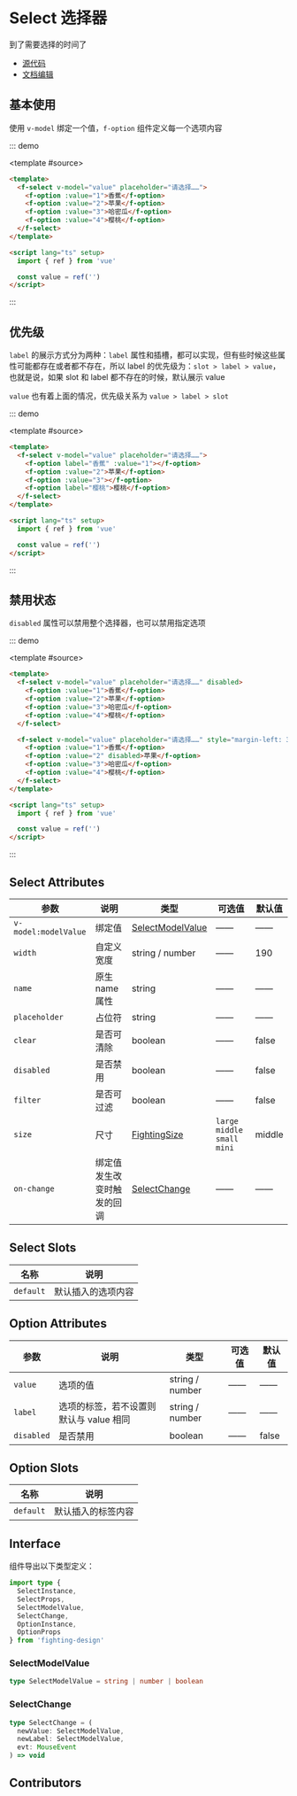 # Select 选择器

到了需要选择的时间了

- [源代码](https://github.com/FightingDesign/fighting-design/tree/master/packages/fighting-design/select)
- [文档编辑](https://github.com/FightingDesign/fighting-design/blob/master/docs/components/select.md)

## 基本使用

使用 `v-model` 绑定一个值，`f-option` 组件定义每一个选项内容

::: demo

<template #source>
<demo1-vue />
</template>

```html
<template>
  <f-select v-model="value" placeholder="请选择……">
    <f-option :value="1">香蕉</f-option>
    <f-option :value="2">苹果</f-option>
    <f-option :value="3">哈密瓜</f-option>
    <f-option :value="4">樱桃</f-option>
  </f-select>
</template>

<script lang="ts" setup>
  import { ref } from 'vue'

  const value = ref('')
</script>
```

:::

## 优先级

`label` 的展示方式分为两种：`label` 属性和插槽，都可以实现，但有些时候这些属性可能都存在或者都不存在，所以 label 的优先级为：`slot > label > value`，也就是说，如果 slot 和 label 都不存在的时候，默认展示 value

`value` 也有着上面的情况，优先级关系为 `value > label > slot`

::: demo

<template #source>
<demo2-vue />
</template>

```html
<template>
  <f-select v-model="value" placeholder="请选择……">
    <f-option label="香蕉" :value="1"></f-option>
    <f-option :value="2">苹果</f-option>
    <f-option :value="3"></f-option>
    <f-option label="樱桃">樱桃</f-option>
  </f-select>
</template>

<script lang="ts" setup>
  import { ref } from 'vue'

  const value = ref('')
</script>
```

:::

## 禁用状态

`disabled` 属性可以禁用整个选择器，也可以禁用指定选项

::: demo

<template #source>
<demo3-vue />
</template>

```html
<template>
  <f-select v-model="value" placeholder="请选择……" disabled>
    <f-option :value="1">香蕉</f-option>
    <f-option :value="2">苹果</f-option>
    <f-option :value="3">哈密瓜</f-option>
    <f-option :value="4">樱桃</f-option>
  </f-select>

  <f-select v-model="value" placeholder="请选择……" style="margin-left: 30px">
    <f-option :value="1">香蕉</f-option>
    <f-option :value="2" disabled>苹果</f-option>
    <f-option :value="3">哈密瓜</f-option>
    <f-option :value="4">樱桃</f-option>
  </f-select>
</template>

<script lang="ts" setup>
  import { ref } from 'vue'

  const value = ref('')
</script>
```

:::

## Select Attributes

| 参数                 | 说明                       | 类型                                                               | 可选值                          | 默认值 |
| -------------------- | -------------------------- | ------------------------------------------------------------------ | ------------------------------- | ------ |
| `v-model:modelValue` | 绑定值                     | <a href="#selectmodelvalue">SelectModelValue</a>                   | ——                              | ——     |
| `width`              | 自定义宽度                 | string / number                                                    | ——                              | 190    |
| `name`               | 原生 name 属性             | string                                                             | ——                              | ——     |
| `placeholder`        | 占位符                     | string                                                             | ——                              | ——     |
| `clear`              | 是否可清除                 | boolean                                                            | ——                              | false  |
| `disabled`           | 是否禁用                   | boolean                                                            | ——                              | false  |
| `filter`             | 是否可过滤                 | boolean                                                            | ——                              | false  |
| `size`               | 尺寸                       | <a href="/components/interface.html#fightingsize">FightingSize</a> | `large` `middle` `small` `mini` | middle |
| `on-change`          | 绑定值发生改变时触发的回调 | <a href="#selectchange">SelectChange</a>                           | ——                              | ——     |

## Select Slots

| 名称      | 说明               |
| --------- | ------------------ |
| `default` | 默认插入的选项内容 |

## Option Attributes

| 参数       | 说明                                    | 类型            | 可选值 | 默认值 |
| ---------- | --------------------------------------- | --------------- | ------ | ------ |
| `value`    | 选项的值                                | string / number | ——     | ——     |
| `label`    | 选项的标签，若不设置则默认与 value 相同 | string / number | ——     | ——     |
| `disabled` | 是否禁用                                | boolean         | ——     | false  |

## Option Slots

| 名称      | 说明               |
| --------- | ------------------ |
| `default` | 默认插入的标签内容 |

## Interface

组件导出以下类型定义：

```ts
import type {
  SelectInstance,
  SelectProps,
  SelectModelValue,
  SelectChange,
  OptionInstance,
  OptionProps
} from 'fighting-design'
```

### SelectModelValue

```ts
type SelectModelValue = string | number | boolean
```

### SelectChange

```ts
type SelectChange = (
  newValue: SelectModelValue,
  newLabel: SelectModelValue,
  evt: MouseEvent
) => void
```

## Contributors

<a href="https://github.com/Tyh2001" target="_blank">
  <f-avatar round src="https://avatars.githubusercontent.com/u/73180970?v=4" />
</a>

<script lang="ts" setup>
  import { ref } from 'vue'
  import demo1Vue from './demos/select/demo1.vue'
  import demo2Vue from './demos/select/demo2.vue'
  import demo3Vue from './demos/select/demo3.vue'
</script>
